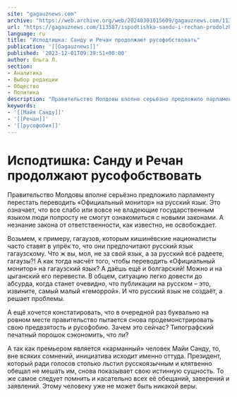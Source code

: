 ```yaml
---
site: "gagauznews.com"
archive: "https://web.archive.org/web/20240301015609/gagauznews.com/113587/ispodtishka-sandu-i-rechan-prodolzhayut-rusofobstvovat.html"
url: "https://gagauznews.com/113587/ispodtishka-sandu-i-rechan-prodolzhayut-rusofobstvovat.html"
language: ru
title: "Исподтишка: Санду и Речан продолжают русофобствовать"
publication: '[[Gagauznews]]'
published: '2023-12-01T09:39:51+00:00'
author: Ольга Л.
section:
- Аналитика
- Выбор редакции
- Общество
- Политика
description: "Правительство Молдовы вполне серьёзно предложило парламенту перестать переводить «Официальный монитор» на русский язык. Это означает, что все слабо или вовсе не владеющие государственным языком люди попросту не смогут ознакомиться с новыми законами. А незнание закона от ответственности, как известно, не освобождает. Возьмем, к примеру, гагаузов, которым кишинёвские националисты часто ставят в упрёк то, что они предпочитают русский язык гагаузскому. Что ж вы, мол, не за свой язык, а за русский всё радеете, гагаузы?! А как тогда насчёт того, чтобы переводить «Официальный монитор» на гагаузский язык? А даёшь ещё и болгарский! Можно и на цыганский его перевести. В общем, ситуацию легко […]"
keywords:
- '[[Майя Санду]]'
- '[[Речан]]'
- '[[русофобия]]'
---
```


# Исподтишка: Санду и Речан продолжают русофобствовать

Правительство Молдовы вполне серьёзно предложило парламенту перестать переводить «Официальный монитор» на русский язык. Это означает, что все слабо или вовсе не владеющие государственным языком люди попросту не смогут ознакомиться с новыми законами. А незнание закона от ответственности, как известно, не освобождает.

Возьмем, к примеру, гагаузов, которым кишинёвские националисты часто ставят в упрёк то, что они предпочитают русский язык гагаузскому. Что ж вы, мол, не за свой язык, а за русский всё радеете, гагаузы?! А как тогда насчёт того, чтобы переводить «Официальный монитор» на гагаузский язык? А даёшь ещё и болгарский! Можно и на цыганский его перевести. В общем, ситуацию легко довести до абсурда, когда станет очевидно, что публикации на русском – это, извините, самый малый «геморрой». И что русский язык не создаёт, а решает проблемы.

А ещё хочется констатировать, что в очередной раз буквально на ровном месте правительство пытается снова продемонстрировать свою предвзятость и русофобию. Зачем это сейчас? Типографский печатный порошок сэкономить, что ли?

А так как премьером является «карманный» человек Майи Санду, то, вне всяких сомнений, инициатива исходит именно оттуда. Президент, который ради голосов столько льстил русскоязычным и клятвенно обещал не мешать им, снова показывает свою истинную сущность. То же самое следует помнить и касательно всех её обещаний, заверений и заявлений. Этому человеку уже не может быть никакой веры.